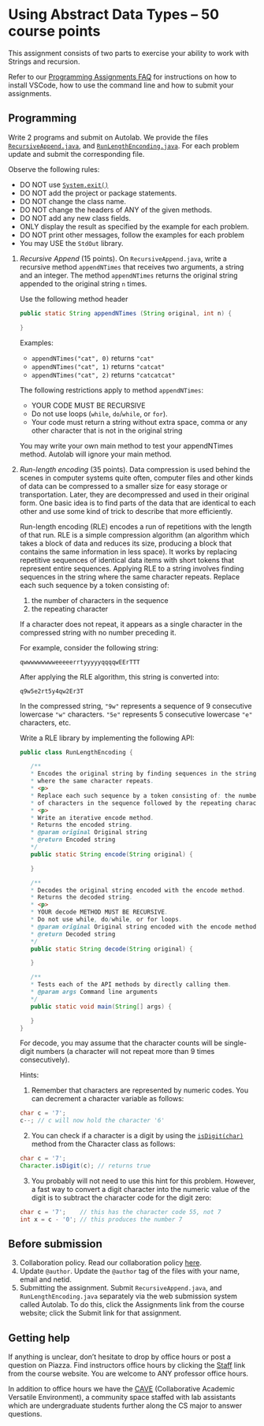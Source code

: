 # Using Abstract Data Types – 50 course points
This assignment consists of two parts to exercise your ability to work with Strings and recursion.

Refer to our [Programming Assignments FAQ](https://introcs.cs.rutgers.edu/assignment-faq/) for instructions on how to install VSCode, how to use the command line and how to submit your assignments.

## Programming

Write 2 programs and submit on Autolab. We provide the files [`RecursiveAppend.java`](RecursiveAppend.java), and [`RunLengthEnconding.java`](RunLengthEncoding.java). For each problem update and submit the corresponding file.

Observe the following rules:

- DO NOT use [`System.exit()`](https://docs.oracle.com/en/java/javase/14/docs/api/java.base/java/lang/System.html#exit(int))
- DO NOT add the project or package statements.
- DO NOT change the class name.
- DO NOT change the headers of ANY of the given methods.
- DO NOT add any new class fields.
- ONLY display the result as specified by the example for each problem.
- DO NOT print other messages, follow the examples for each problem
- You may USE the `StdOut` library.

1. *Recursive Append* (15 points). On `RecursiveAppend.java`, write a recursive method `appendNTimes` that receives two arguments, a string and an integer. The method `appendNTimes` returns the original string appended to the original string `n` times.

   Use the following method header
   ```java
   public static String appendNTimes (String original, int n) {

   }
   ```
   Examples:
   - `appendNTimes("cat", 0)` returns `"cat"`
   - `appendNTimes("cat", 1)` returns `"catcat"`
   - `appendNTimes("cat", 2)` returns `"catcatcat"`

   The following restrictions apply to method `appendNTimes`:
   - YOUR CODE MUST BE RECURSIVE
   - Do not use loops (`while`, `do`/`while`, or `for`).
   - Your code must return a string without extra space, comma or any other character that is not in the original string

   You may write your own main method to test your appendNTimes method. Autolab will ignore your main method.

2. *Run-length encoding* (35 points). Data compression is used behind the scenes in computer systems quite often, computer files and other kinds of data can be compressed to a smaller size for easy storage or transportation. Later, they are decompressed and used in their original form. One basic idea is to find parts of the data that are identical to each other and use some kind of trick to describe that more efficiently.

   Run-length encoding (RLE) encodes a run of repetitions with the length of that run. RLE is a simple compression algorithm (an algorithm which takes a block of data and reduces its size, producing a block that contains the same information in less space). It works by replacing repetitive sequences of identical data items with short tokens that represent entire sequences. Applying RLE to a string involves finding sequences in the string where the same character repeats. Replace each such sequence by a token consisting of:
   1. the number of characters in the sequence
   2. the repeating character

   If a character does not repeat, it appears as a single character in the compressed string with no number preceding it.

   For example, consider the following string:
   ```
   qwwwwwwwwweeeeerrtyyyyyqqqqwEErTTT
   ```
   After applying the RLE algorithm, this string is converted into:
   ```
   q9w5e2rt5y4qw2Er3T
   ```
   In the compressed string, `"9w"` represents a sequence of 9 consecutive lowercase `"w"` characters. `"5e"` represents 5 consecutive lowercase `"e"` characters, etc.

   Write a RLE library by implementing the following API:

   ```java
   public class RunLengthEncoding {

      /**
      * Encodes the original string by finding sequences in the string
      * where the same character repeats.
      * <p>
      * Replace each such sequence by a token consisting of: the number
      * of characters in the sequence followed by the repeating character.
      * <p>
      * Write an iterative encode method.
      * Returns the encoded string.
      * @param original Original string
      * @return Encoded string
      */
      public static String encode(String original) {

      }

      /**
      * Decodes the original string encoded with the encode method.
      * Returns the decoded string.
      * <p>
      * YOUR decode METHOD MUST BE RECURSIVE.
      * Do not use while, do/while, or for loops.
      * @param original Original string encoded with the encode method.
      * @return Decoded string
      */
      public static String decode(String original) {

      }

      /**
      * Tests each of the API methods by directly calling them.
      * @param args Command line arguments
      */
      public static void main(String[] args) {

      }
   }
   ```

   For decode, you may assume that the character counts will be single-digit numbers (a character will not repeat more than 9 times consecutively).

   Hints:
   1. Remember that characters are represented by numeric codes. You can decrement a character variable as follows:
   ```java
   char c = '7';
   c--; // c will now hold the character '6'
   ```
   2. You can check if a character is a digit by using the [`isDigit(char)`](https://docs.oracle.com/en/java/javase/14/docs/api/java.base/java/lang/Character.html#isDigit(char)) method from the Character class as follows:
   ```java
   char c = '7';
   Character.isDigit(c); // returns true
   ```

   3. You probably will not need to use this hint for this problem. However, a fast way to convert a digit character into the numeric value of the digit is to subtract the character code for the digit zero:
   ```java
   char c = '7';    // this has the character code 55, not 7
   int x = c - '0'; // this produces the number 7
   ```

## Before submission
3. Collaboration policy. Read our collaboration policy [here](https://introcs.cs.rutgers.edu/#academic-integrity).
4. Update `@author`. Update the `@author` tag of the files with your name, email and netid.
5. Submitting the assignment. Submit `RecursiveAppend.java`, and `RunLengthEncoding.java` separately via the web submission system called Autolab. To do this, click the Assignments link from the course website; click the Submit link for that assignment.

## Getting help

If anything is unclear, don’t hesitate to drop by office hours or post a question on Piazza. Find instructors office hours by clicking the [Staff](https://introcs.cs.rutgers.edu/staff/) link from the course website. You are welcome to ANY professor office hours.

In addition to office hours we have the [CAVE](https://resources.cs.rutgers.edu/docs/rooms-equipment/cave/) (Collaborative Academic Versatile Environment), a community space staffed with lab assistants which are undergraduate students further along the CS major to answer questions.